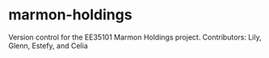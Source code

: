 # marmon-holdings
Version control for the EE35101 Marmon Holdings project.
Contributors: Lily, Glenn, Estefy, and Celia
